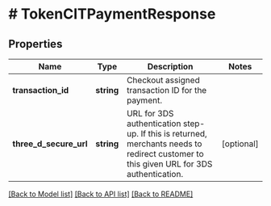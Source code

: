 # # TokenCITPaymentResponse

## Properties

Name | Type | Description | Notes
------------ | ------------- | ------------- | -------------
**transaction_id** | **string** | Checkout assigned transaction ID for the payment. |
**three_d_secure_url** | **string** | URL for 3DS authentication step-up. If this is returned, merchants needs to redirect customer to this given URL for 3DS authentication. | [optional]

[[Back to Model list]](../../README.md#models) [[Back to API list]](../../README.md#endpoints) [[Back to README]](../../README.md)
